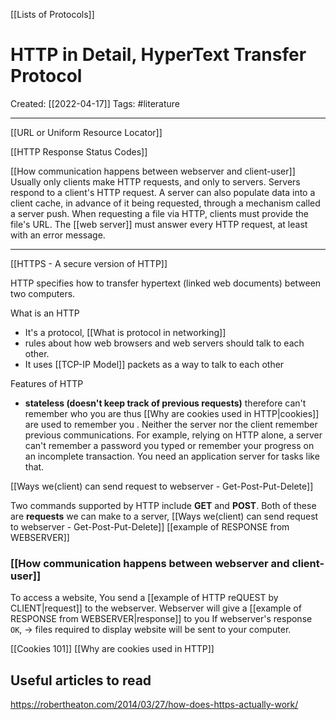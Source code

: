[[Lists of Protocols]]

# HTTP in Detail, HyperText Transfer Protocol
Created:  [[2022-04-17]]
Tags: #literature 

---
[[URL or Uniform Resource Locator]]

[[HTTP Response Status Codes]]

[[How communication happens between webserver and client-user]]
Usually only clients make HTTP requests, and only to servers. Servers respond to a client's HTTP request. A server can also populate data into a client cache, in advance of it being requested, through a mechanism called a server push.
When requesting a file via HTTP, clients must provide the file's URL.
The [[web server]] must answer every HTTP request, at least with an error message.

---
[[HTTPS - A secure version of HTTP]]


HTTP specifies how to transfer hypertext (linked web documents) between two computers.


What is an HTTP  
- It's a protocol, [[What is protocol in networking]]
- rules about how web browsers and web servers should talk to each other. 
- It uses [[TCP-IP Model]] packets as a way to talk to each other

Features of HTTP
- **stateless (doesn't keep track of previous requests)** 
    therefore can't remember who you are 
    thus [[Why are cookies used in HTTP|cookies]] are used to remember you .
    Neither the server nor the client remember previous communications. For example, relying on HTTP alone, a server can't remember a password you typed or remember your progress on an incomplete transaction. You need an application server for tasks like that.


[[Ways we(client) can send request to webserver - Get-Post-Put-Delete]]


Two commands supported by HTTP include **GET** and **POST**. 
Both of these are **requests** we can make to a server, 
[[Ways we(client) can send request to webserver - Get-Post-Put-Delete]]
[[example of RESPONSE from WEBSERVER]]


### [[How communication happens between webserver and client-user]]
To access a website, 
You send a [[example of HTTP reQUEST by CLIENT|request]] to the webserver. 
Webserver will give a [[example of RESPONSE from WEBSERVER|response]] to you 
If webserver's response `OK`, 
-> files required to display website will be sent to your computer. 


[[Cookies 101]]
[[Why are cookies used in HTTP]]


## Useful articles to read
https://robertheaton.com/2014/03/27/how-does-https-actually-work/







